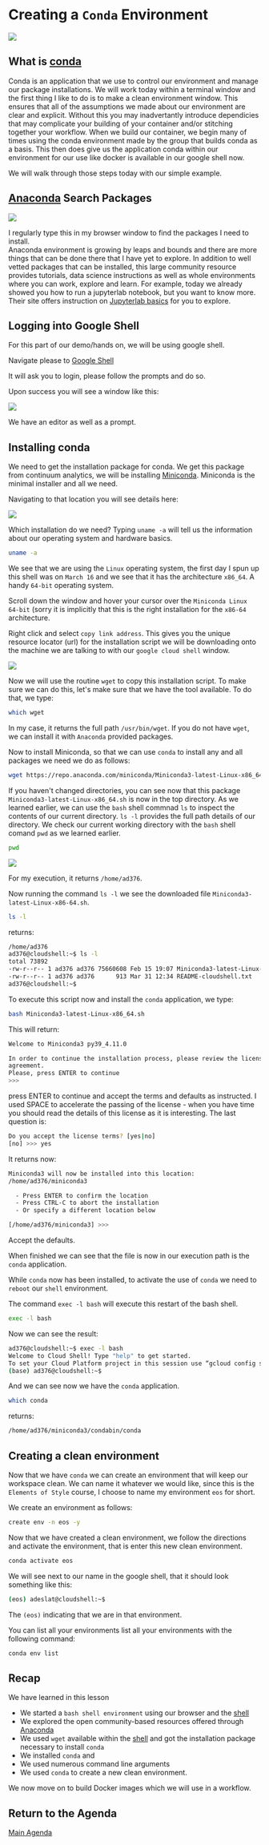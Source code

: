 # Creating a `Conda` Environment

<img src="https://upload.wikimedia.org/wikipedia/commons/e/ea/Conda_logo.svg">


## What is [conda](https://docs.conda.io/en/latest/)

Conda is an application that we use to control our environment and manage our package installations.  We will work today within a terminal window and the first thing I like to do is to make a clean environment window.   This ensures that all of the assumptions we made about our environment are clear and explicit.  Without this you may inadvertantly introduce dependicies that may complicate your building of your container and/or stitching together your workflow.   When we build our container, we begin many of times using the conda environment made by the group that builds conda as a basis.  This then does give us the application conda within our environment for our use like docker is available in our google shell now.

We will walk through those steps today with our simple example.   

## [Anaconda](https://anaconda.org/) Search Packages

<img src="https://github.com/NIH-NICHD/Elements-of-Style-Workflow-Creation-Maintenance/blob/main/assets/AnacondaMainWindow1.png">

I regularly type this in my browser window to find the packages I need to install.  
Anaconda environment is growing by leaps and bounds and there are more things that can be done there that I have yet to explore.   In addition to well vetted packages that can be installed, this large community resource provides tutorials, data science instructions as well as whole environments where you can work, explore and learn.   For example, today we already showed you how to run a jupyterlab notebook, but you want to know more.  Their site offers instruction on [Jupyterlab basics](https://anaconda.org/ijstokes/open-data-science-with-anaconda/notebook) for you to explore.

## Logging into Google Shell

For this part of our demo/hands on, we will be using google shell.  

Navigate please to [Google Shell](https://shell.cloud.google.com/)

It will ask you to login, please follow the prompts and do so.

Upon success you will see a window like this:

<img src="https://github.com/NIH-NICHD/Elements-of-Style-Workflow-Creation-Maintenance/blob/main/assets/GoogleCloudShell1.png">

We have an editor as well as a prompt.

## Installing conda

We need to get the installation package for conda.  We get this package from continuum analytics, we will be installing [Miniconda](https://docs.conda.io/en/latest/miniconda.html).  Miniconda is the minimal installer and all we need.

Navigating to that location you will see details here:

<img src="https://github.com/NIH-NICHD/Elements-of-Style-Workflow-Creation-Maintenance/blob/main/assets/AnacondaMiniconda2.png">

Which installation do we need?  Typing `uname -a` will tell us the information about our operating system and hardware basics.

```bash
uname -a
```

We see that we are using the `Linux` operating system, the first day I spun up this shell was on `March 16` and we see that it has the architecture `x86_64`.  A handy `64-bit` operating system.   

Scroll down the window and hover your cursor over the `Miniconda Linux 64-bit` (sorry it is implicitly that this is the right installation for the `x86-64` architecture.

Right click and select `copy link address`.   This gives you the unique resource locator (url) for the installation script we will be downloading onto the machine we are talking to with our `google cloud shell` window.

<img src="https://github.com/NIH-NICHD/Elements-of-Style-Workflow-Creation-Maintenance/blob/main/assets/AnacondaMiniconda3.png">

Now we will use the routine `wget` to copy this installation script.   To make sure we can do this, let's make sure that we have the tool available.   To do that, we type:

```bash
which wget
```

In my case, it returns the full path `/usr/bin/wget`.   If you do not have `wget`, we can install it with `Anaconda` provided packages.

Now to install Miniconda, so that we can use `conda` to install any and all packages we need we do as follows:


```bash
wget https://repo.anaconda.com/miniconda/Miniconda3-latest-Linux-x86_64.sh
```

If you haven't changed directories, you can see now that this package `Miniconda3-latest-Linux-x86_64.sh` is now in the top directory.   As we learned earlier, we can use the `bash` shell commnad `ls` to inspect the contents of our current directory.  `ls -l` provides the full path details of our directory.   We check our current working directory with the `bash` shell comand `pwd` as we learned earlier.

```bash
pwd
```

<img src="https://github.com/NIH-NICHD/Elements-of-Style-Workflow-Creation-Maintenance/blob/main/assets/GoogleShellWindow2.png">

For my execution, it returns `/home/ad376`.

Now running the command `ls -l` we see the downloaded file `Miniconda3-latest-Linux-x86-64.sh`.

```bash
ls -l
```

returns:
```bash
/home/ad376
ad376@cloudshell:~$ ls -l
total 73892
-rw-r--r-- 1 ad376 ad376 75660608 Feb 15 19:07 Miniconda3-latest-Linux-x86_64.sh
-rw-r--r-- 1 ad376 ad376      913 Mar 31 12:34 README-cloudshell.txt
ad376@cloudshell:~$
```

To execute this script now and install the `conda` application, we type:

```bash
bash Miniconda3-latest-Linux-x86_64.sh
```

This will return:

```bash
Welcome to Miniconda3 py39_4.11.0

In order to continue the installation process, please review the license
agreement.
Please, press ENTER to continue
>>>
```

press ENTER to continue and accept the terms and defaults as instructed. I used SPACE to accelerate the passing of the license - when you have time you should read the details of this license as it is interesting.   The last question is:

```bash
Do you accept the license terms? [yes|no]
[no] >>> yes
```

It returns now:
```bash
Miniconda3 will now be installed into this location:
/home/ad376/miniconda3

  - Press ENTER to confirm the location
  - Press CTRL-C to abort the installation
  - Or specify a different location below

[/home/ad376/miniconda3] >>>
```
Accept the defaults.

When finished we can see that the file is now in our execution path is the `conda` application.

While `conda` now has been installed, to activate the use of `conda` we need to `reboot` our `shell` environment.   

The command `exec -l bash` will execute this restart of the bash shell.

```bash
exec -l bash
```

Now we can see the result:

```bash
ad376@cloudshell:~$ exec -l bash
Welcome to Cloud Shell! Type "help" to get started.
To set your Cloud Platform project in this session use “gcloud config set project [PROJECT_ID]”
(base) ad376@cloudshell:~$
```

And we can see now we have the `conda` application.

```bash
which conda
```

returns:
```bash
/home/ad376/miniconda3/condabin/conda
```
## Creating a clean environment

Now that we have `conda` we can create an environment that will keep our workspace clean.  We can name it whatever we would like, since this is the `Elements of Style` course, I choose to name my environment `eos` for short.

We create an environment as follows:

```bash
create env -n eos -y
```

Now that we have created a clean environment, we follow the directions and activate the environment, that is enter this new clean environment.

```bash
conda activate eos
```

We will see next to our name in the google shell, that it should look something like this:

```bash
(eos) adeslat@cloudshell:~$
```

The `(eos)` indicating that we are in that environment.

You can list all your environments list all your environments with the following command:

```bash
conda env list
```

## Recap

We have learned in this lesson

* We started a `bash shell environment` using our browser and the [shell](https://shell.cloud.google.com)
* We explored the open community-based resources offered through [Anaconda](https://anaconda.org)
* We used `wget` available within the [shell](https://shell.cloud.google.com) and got the installation package necessary to install `conda` 
* We installed `conda` and 
* We used numerous command line arguments 
* We used `conda` to create a new clean environment.

We now move on to build Docker images which we will use in a workflow.

## Return to the Agenda

[Main Agenda](https://github.com/NIH-NICHD/Elements-of-Style-Workflow-Creation-Maintenance#readme)
